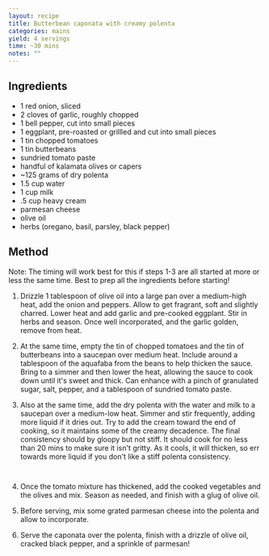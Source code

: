 ```yaml
---
layout: recipe
title: Butterbean caponata with creamy polenta
categories: mains
yield: 4 servings
time: ~30 mins
notes: ""
---
```

## Ingredients

* 1 red onion, sliced
* 2 cloves of garlic, roughly chopped
* 1 bell pepper, cut into small pieces
* 1 eggplant, pre-roasted or grillled and cut into small pieces
* 1 tin chopped tomatoes
* 1 tin butterbeans
* sundried tomato paste
* handful of kalamata olives or capers
* ~125 grams of dry polenta
* 1.5 cup water
* 1 cup milk
* .5 cup heavy cream
* parmesan cheese
* olive oil
* herbs (oregano, basil, parsley, black pepper)

## Method

Note: The timing will work best for this if steps 1-3 are all started at more or less the same time. Best to prep all the ingredients before starting!

1. Drizzle 1 tablespoon of olive oil into a large pan over a medium-high heat, add the onion and peppers. Allow to get fragrant, soft and slightly charred. Lower heat and add garlic and pre-cooked eggplant. Stir in herbs and season. Once well incorporated, and the garlic golden, remove from heat. 
2. At the same time, empty the tin of chopped tomatoes and the tin of butterbeans into a saucepan over medium heat. Include around a tablespoon of the aquafaba from the beans to help thicken the sauce. Bring to a simmer and then lower the heat, allowing the sauce to cook down until it's sweet and thick. Can enhance with a pinch of granulated sugar, salt, pepper, and a tablespoon of sundried tomato paste.
3. Also at the same time, add the dry polenta with the water and milk to a saucepan over a medium-low heat. Simmer and stir frequently, adding more liquid if it dries out. Try to add the cream toward the end of cooking, so it maintains some of the creamy decadence. The final consistency should by gloopy but not stiff. It should cook for no less than 20 mins to make sure it isn't gritty. As it cools, it will thicken, so err towards more liquid if you don't like a stiff polenta consistency. 

   ![]()

   ![]()
4. Once the tomato mixture has thickened, add the cooked vegetables and the olives and mix. Season as needed, and finish with a glug of olive oil. 
5. Before serving, mix some grated parmesan cheese into the polenta and allow to incorporate. 
6. Serve the caponata over the polenta, finish with a drizzle of olive oil, cracked black pepper, and a sprinkle of parmesan!
